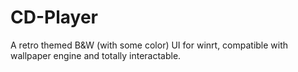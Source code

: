 # CD-Player
A retro themed B&W (with some color)  UI for winrt, compatible with wallpaper engine and totally interactable.
